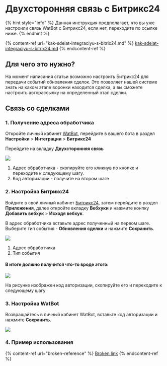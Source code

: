 # Двухсторонняя связь с Битрикс24

{% hint style="info" %}
Данная инструкция предполагает, что вы уже настроили связь WatBot с Битрикс24, если нет, переходите по ссылке ниже.
{% endhint %}

{% content-ref url="kak-sdelat-integraciyu-s-bitrix24.md" %}
[kak-sdelat-integraciyu-s-bitrix24.md](kak-sdelat-integraciyu-s-bitrix24.md)
{% endcontent-ref %}

## Для чего это нужно?

На момент написания статьи возможно настроить Битрикс24 для передачи событий обновления сделок. Это позволяет нашей системе знать на каком этапе воронки находится сделка, а вы сможете настроить авторассылку на определенный этап сделки.

## Связь со сделками

### 1. Получение адреса обработчика

Откройте личный кабинет [WatBot](https://watbot.ru), перейдите в вашего бота в раздел **Настройки** > **Интеграции** > **Битрикс24**

Перейдите на вкладку **Двухсторонняя связь**

![](<../../../.gitbook/assets/image (174).png>)

1. Адрес обработчика - скопируйте его кликнув по кнопке и переходите к следующему шагу.
2. Код авторизации - получите на втором шаге

### 2. Настройка Битрикс24

Войдите в свой личный кабинет [Битрикс24](https://bitrix24.ru), затем перейдите в раздел **Приложения**, далее откройте вкладку **Вебхуки** и нажмите конпку **Добавить вебхук** > **Исходя вебхук**.

В адрес обработчика вставьте адрес полученный на первом шаге. Выберите тип события - **Обновления сделки** и нажмите **Сохранить**.

![](<../../../.gitbook/assets/image (111).png>)

1. Адрес обработчика
2. Тип события

#### В итоге должно получится что-то вроде этого:

![](<../../../.gitbook/assets/image (130).png>)

На рисунке изображен код авторизации, скопируйте его и переходите к следующему шагу

### 3. Настройка WatBot

Возвращайтесь в личный кабинет WatBot, вставьте код авторизации и нажмите **Сохранить**.

![](<../../../.gitbook/assets/image (154).png>)

### 4. Пример использования

{% content-ref url="broken-reference" %}
[Broken link](broken-reference)
{% endcontent-ref %}
